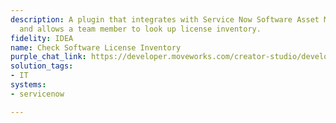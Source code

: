 ```yaml
---
description: A plugin that integrates with Service Now Software Asset Management (SAM)
  and allows a team member to look up license inventory.
fidelity: IDEA
name: Check Software License Inventory
purple_chat_link: https://developer.moveworks.com/creator-studio/developer-tools/purple-chat-builder/?workspace=%7B%22title%22%3A%22My+Workspace%22%2C%22botSettings%22%3A%7B%22name%22%3A%22%22%2C%22imageUrl%22%3A%22%22%7D%2C%22mocks%22%3A%5B%7B%22id%22%3A5604%2C%22title%22%3A%22New+Mock%22%2C%22transcript%22%3A%7B%22messages%22%3A%5B%7B%22from%22%3A%22USER%22%2C%22text%22%3A%22How+many+licenses+do+we+have+left+for+HyperCAD%3F%22%7D%2C%7B%22from%22%3A%22ANNOTATION%22%2C%22text%22%3A%22Queries+ServiceNow+for+HyperCAD+software+licenses.%22%7D%2C%7B%22from%22%3A%22BOT%22%2C%22text%22%3A%22%3Cp%3EChecking+HyperCAD+licenses+in+ServiceNow...%3Cbr%3E%3C%2Fp%3E%22%7D%2C%7B%22from%22%3A%22BOT%22%2C%22text%22%3A%22%3Cp%3EYou+have+%3Cb%3E15%3C%2Fb%3E+remaining+licenses+for+HyperCAD+out+of+%3Cb%3E100%3C%2Fb%3E+total+licenses.%3Cbr%3E%3C%2Fp%3E%22%7D%5D%2C%22settings%22%3A%7B%22colorStyle%22%3A%22LIGHT%22%2C%22startTime%22%3A%2211%3A43%2BAM%22%2C%22defaultPerson%22%3A%22GWEN%22%2C%22editable%22%3Atrue%2C%22botName%22%3A%22%22%2C%22botImageUrl%22%3A%22%22%7D%7D%7D%5D%7D
solution_tags:
- IT
systems:
- servicenow

---
```

